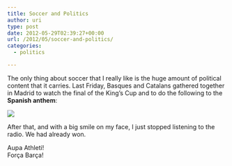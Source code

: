 ```yaml
---
title: Soccer and Politics
author: uri
type: post
date: 2012-05-29T02:39:27+00:00
url: /2012/05/soccer-and-politics/
categories:
  - politics

---
```

The only thing about soccer that I really like is the huge amount of political content that it carries. Last Friday, Basques and Catalans gathered together in Madrid to watch the final of the King&#8217;s Cup and to do the following to the **Spanish anthem**:

[![](http://img.youtube.com/vi/LMu-1CxN3TA/0.jpg)](https://youtube.com/watch?v=LMu-1CxN3TA) 

After that, and with a big smile on my face, I just stopped listening to the radio. We had already won.

Aupa Athleti!  
Força Barça!